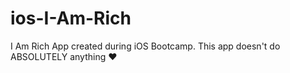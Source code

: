 # ios-I-Am-Rich

I Am Rich App created during iOS Bootcamp. This app doesn't do ABSOLUTELY anything ❤
